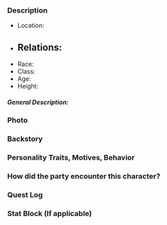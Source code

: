 
### Description
- Location:
- Relations:
	- 
- Race:
- Class:
- Age:
- Height:

##### General Description:

### Photo


### Backstory


### Personality Traits, Motives, Behavior


### How did the party encounter this character?


### Quest Log


### Stat Block (If applicable)

